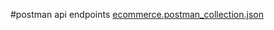 
#postman api endpoints
[ecommerce.postman_collection.json](https://github.com/KriteshTimsina/ecommerce-app/files/13714084/ecommerce.postman_collection.json)

